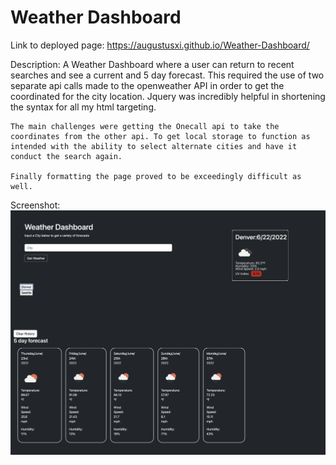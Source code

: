 # Weather Dashboard
 
Link to deployed page: https://augustusxi.github.io/Weather-Dashboard/

Description:
    A Weather Dashboard where a user can return to recent searches and see a current and 5 day forecast. 
    This required the use of two separate api calls made to the openweather API in order to get the coordinated for the city location. 
    Jquery was incredibly helpful in shortening the syntax for all my html targeting. 

    The main challenges were getting the Onecall api to take the coordinates from the other api. To get local storage to function as intended with the ability to select alternate cities and have it conduct the search again. 

    Finally formatting the page proved to be exceedingly difficult as well. 

Screenshot:
![image](./Assets/Screen%20Shot%202022-06-22%20at%202.11.52%20PM.png)